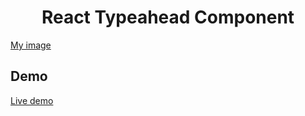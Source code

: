 <h1 align="center">React Typeahead Component</h1>

[My image](juntamng.github.com/typeahead/typeahead-animated.gif)

## Demo

[Live demo](https://juntamng.github.io/typeahead/)

